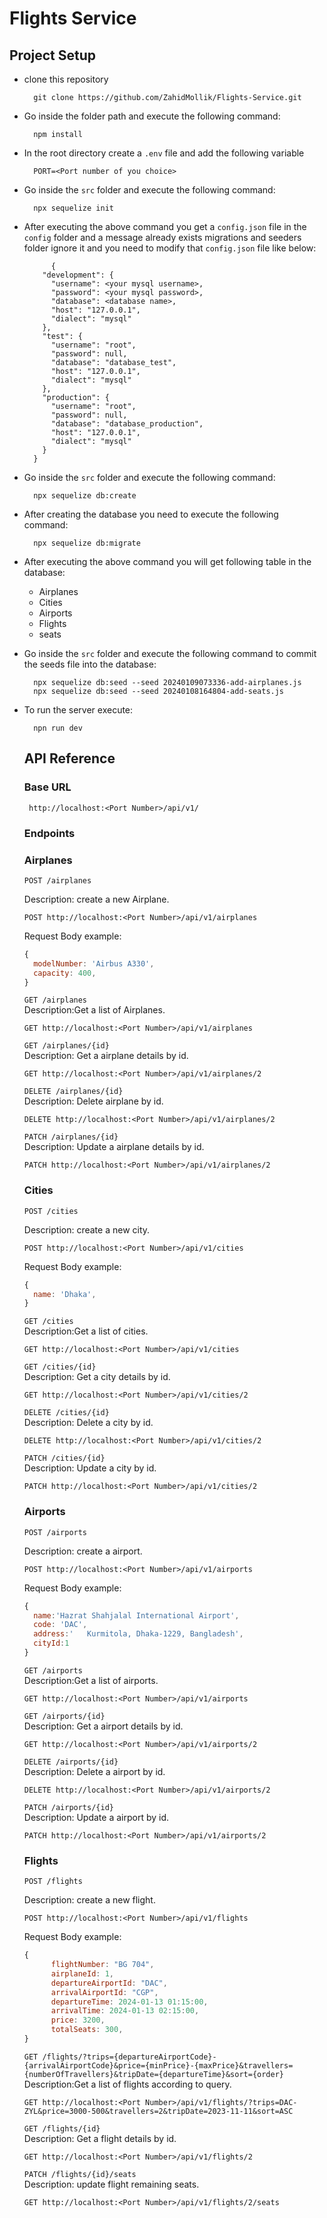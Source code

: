 # Flights Service

## Project Setup

- clone this repository

  ```
    git clone https://github.com/ZahidMollik/Flights-Service.git

  ```

- Go inside the folder path and execute the following command:

  ```
    npm install

  ```

- In the root directory create a `.env` file and add the following variable

  ```
    PORT=<Port number of you choice>

  ```

- Go inside the `src` folder and execute the following command:

  ```
    npx sequelize init

  ```

- After executing the above command you get a `config.json` file in the `config` folder and a message already exists migrations and seeders folder ignore it and you need to modify that `config.json` file like below:
  ```
        {
      "development": {
        "username": <your mysql username>,
        "password": <your mysql password>,
        "database": <database name>,
        "host": "127.0.0.1",
        "dialect": "mysql"
      },
      "test": {
        "username": "root",
        "password": null,
        "database": "database_test",
        "host": "127.0.0.1",
        "dialect": "mysql"
      },
      "production": {
        "username": "root",
        "password": null,
        "database": "database_production",
        "host": "127.0.0.1",
        "dialect": "mysql"
      }
    }
  ```
- Go inside the `src` folder and execute the following command:

  ```
    npx sequelize db:create
  ```

- After creating the database you need to execute the following command:

  ```
    npx sequelize db:migrate
  ```

- After executing the above command you will get following table in the database:

  - Airplanes
  - Cities
  - Airports
  - Flights
  - seats

- Go inside the `src` folder and execute the following command to commit the seeds file into the database:

  ```
    npx sequelize db:seed --seed 20240109073336-add-airplanes.js
    npx sequelize db:seed --seed 20240108164804-add-seats.js

  ```

- To run the server execute:

  ```
    npn run dev

  ```

  ## API Reference

  ### Base URL

  ```
   http://localhost:<Port Number>/api/v1/
  ```

  ### Endpoints

  ### Airplanes

  `POST /airplanes`

  Description: create a new Airplane.

      POST http://localhost:<Port Number>/api/v1/airplanes

  Request Body example:
  ```javascript
  {
    modelNumber: 'Airbus A330',
    capacity: 400,
  }
  ```

  `GET /airplanes`  
  Description:Get a list of Airplanes.

      GET http://localhost:<Port Number>/api/v1/airplanes

  `GET /airplanes/{id}`  
  Description: Get a airplane details by id.

      GET http://localhost:<Port Number>/api/v1/airplanes/2

  `DELETE /airplanes/{id}`  
  Description: Delete airplane by id.

      DELETE http://localhost:<Port Number>/api/v1/airplanes/2

  `PATCH /airplanes/{id}`  
  Description: Update a airplane details by id.

      PATCH http://localhost:<Port Number>/api/v1/airplanes/2

  ### Cities

  `POST /cities`

  Description: create a new city.

      POST http://localhost:<Port Number>/api/v1/cities
  
  Request Body example:
  ```javascript
  {
    name: 'Dhaka',
  }
  ```

  `GET /cities`  
  Description:Get a list of cities.

      GET http://localhost:<Port Number>/api/v1/cities

  `GET /cities/{id}`  
  Description: Get a city details by id.

      GET http://localhost:<Port Number>/api/v1/cities/2

  `DELETE /cities/{id}`  
  Description: Delete a city by id.

      DELETE http://localhost:<Port Number>/api/v1/cities/2

  `PATCH /cities/{id}`  
  Description: Update a city by id.

      PATCH http://localhost:<Port Number>/api/v1/cities/2

  ### Airports

  `POST /airports`

  Description: create a airport.

      POST http://localhost:<Port Number>/api/v1/airports

  Request Body example:
  ```javascript
  {
    name:'Hazrat Shahjalal International Airport',
    code: 'DAC',
    address:'	Kurmitola, Dhaka-1229, Bangladesh',
    cityId:1
  }
  ```

  `GET /airports`  
  Description:Get a list of airports.

      GET http://localhost:<Port Number>/api/v1/airports

  `GET /airports/{id}`  
  Description: Get a airport details by id.

      GET http://localhost:<Port Number>/api/v1/airports/2

  `DELETE /airports/{id}`  
  Description: Delete a airport by id.

      DELETE http://localhost:<Port Number>/api/v1/airports/2

  `PATCH /airports/{id}`  
  Description: Update a airport by id.

      PATCH http://localhost:<Port Number>/api/v1/airports/2

  ### Flights

  `POST /flights`

  Description: create a new flight.

      POST http://localhost:<Port Number>/api/v1/flights
  
  Request Body example:

  ```javascript
  {
        flightNumber: "BG 704",
        airplaneId: 1,
        departureAirportId: "DAC",
        arrivalAirportId: "CGP",
        departureTime: 2024-01-13 01:15:00,
        arrivalTime: 2024-01-13 02:15:00,
        price: 3200,
        totalSeats: 300,
  }
  ```

  `GET /flights/?trips={departureAirportCode}-{arrivalAirportCode}&price={minPrice}-{maxPrice}&travellers={numberOfTravellers}&tripDate={departureTime}&sort={order}`  
  Description:Get a list of flights according to query.

      GET http://localhost:<Port Number>/api/v1/flights/?trips=DAC-ZYL&price=3000-500&travellers=2&tripDate=2023-11-11&sort=ASC

  `GET /flights/{id}`  
  Description: Get a flight details by id.

      GET http://localhost:<Port Number>/api/v1/flights/2

  `PATCH /flights/{id}/seats`  
  Description: update flight remaining seats.

      GET http://localhost:<Port Number>/api/v1/flights/2/seats
